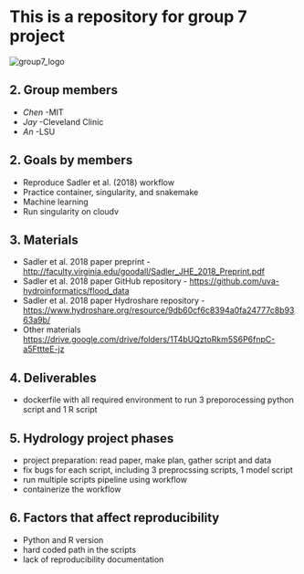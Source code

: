 # This is a repository for group 7 project

![group7_logo](https://cdn.archonia.us/images/1-63650-1-1-original1/naruto-shippuden-fabric-poster-team-7.jpg)


## 2. Group members
- _Chen_ -MIT
- _Jay_ -Cleveland Clinic
- _An_ -LSU


## 2. Goals by members
- Reproduce Sadler et al. (2018) workflow
- Practice container, singularity, and snakemake
- Machine learning
- Run singularity on cloudv

## 3. Materials
- Sadler et al. 2018 paper preprint - http://faculty.virginia.edu/goodall/Sadler_JHE_2018_Preprint.pdf
- Sadler et al. 2018 paper GitHub repository - https://github.com/uva-hydroinformatics/flood_data
- Sadler et al. 2018 paper Hydroshare repository - https://www.hydroshare.org/resource/9db60cf6c8394a0fa24777c8b9363a9b/
- Other materials https://drive.google.com/drive/folders/1T4bUQztoRkm5S6P6fnpC-a5FttteE-jz

## 4. Deliverables
- dockerfile with all required environment to run 3 preporocessing python script and 1 R script

## 5. Hydrology project phases
- project preparation: read paper, make plan, gather script and data
- fix bugs for each script, including 3 preprocssing scripts, 1 model script
- run multiple scripts pipeline using workflow
- containerize the workflow

## 6. Factors that affect reproducibility
- Python and R version
- hard coded path in the scripts
- lack of reproducibility documentation

